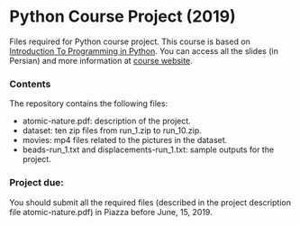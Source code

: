 # Python Course Project (2019)
Files required for Python course project. This course is based on [Introduction To Programming in Python](https://introcs.cs.princeton.edu/python/home/). You can access all the slides (in Persian) and more information at [course website](http://www.snrazavi.ir/python-2019/).

### Contents
The repository contains the following files:
* atomic-nature.pdf: description of the project.
* dataset: ten zip files from run_1.zip to run_10.zip.
* movies: mp4 files related to the pictures in the dataset.
* beads-run_1.txt and displacements-run_1.txt: sample outputs for the project.

### Project due:
You should submit all the required files (described in the project description file atomic-nature.pdf) in Piazza before June, 15, 2019.
